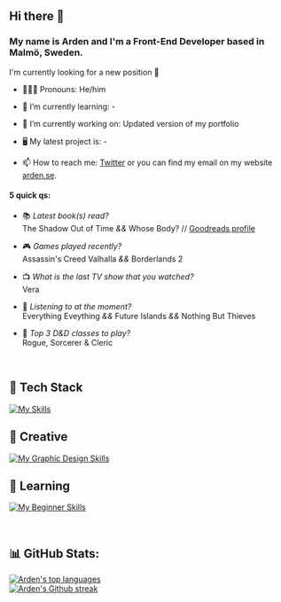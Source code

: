 ## Hi there 👋

### My name is Arden and I'm a Front-End Developer based in Malmö, Sweden. <br>
I'm currently looking for a new position 👀

- 💁🏼‍♂️ Pronouns: He/him 
- 🌱 I’m currently learning: -
- 🔭 I’m currently working on: Updated version of my portfolio
- 🖥️ My latest project is: -

- 📫 How to reach me: [Twitter](https://twitter.com/ardentmind "Twitter profile @ardentmind") or you can find my email on my website [arden.se](https://www.arden.se/ "Arden R.H. Portfolio").

#### 5 quick qs: 

- 📚 _Latest book(s) read?_ <br>
The Shadow Out of Time _&&_ Whose Body? // [Goodreads profile](https://www.goodreads.com/user/show/4239103-agent-x "Goodreads profile for Agent X")

- 🎮 _Games played recently?_ <br>
Assassin's Creed Valhalla _&&_ Borderlands 2

- 📺 _What is the last TV show that you watched?_ <br>
Vera

- 🎵 _Listening to at the moment?_ <br>
Everything Eveything _&&_ Future Islands _&&_ Nothing But Thieves

- 🎲 _Top 3 D&D classes to play?_ <br>
Rogue, Sorcerer & Cleric

<br>

## 🧩 Tech Stack
[![My Skills](https://skillicons.dev/icons?i=html,css,sass,js,ts,react,svelte,bootstrap,firebase,vite,prisma,git,vscode,postman,netlify&theme=dark)](https://skillicons.dev) <br>
## 🎨 Creative
[![My Graphic Design Skills](https://skillicons.dev/icons?i=ai,ps,figma&theme=dark)](https://skillicons.dev) <br>
## 💾 Learning
[![My Beginner Skills](https://skillicons.dev/icons?i=graphql&theme=dark)](https://skillicons.dev) <br>


<br>


## 📊 GitHub Stats:
<!--[![Arden's GitHub stats](https://github-readme-stats.vercel.app/api?username=arden-rh&theme=blue-green&hide_border=true&include_all_commits=false&count_private=false&layout=compact)](https://github.com/arden-rh/github-readme-stats)-->
[![Arden's top languages](https://github-readme-stats.vercel.app/api/top-langs/?username=arden-rh&theme=blue-green&hide_border=true&include_all_commits=true&count_private=false&layout=compact)](https://github.com/arden-rh/github-readme-stats) <br>
[![Arden's Github streak](https://github-readme-streak-stats.herokuapp.com/?user=arden-rh&theme=blue-green)](https://github.com/arden-rh/github-readme-streak-stats)




<!--
**arden-rh/arden-rh** is a ✨ _special_ ✨ repository because its `README.md` (this file) appears on your GitHub profile.
![](https://github-readme-stats.vercel.app/api/top-langs/?username=arden-rh&theme=gotham&hide_border=false&include_all_commits=false&count_private=false&layout=compact)

![HTML5](https://img.shields.io/badge/html5-%23E34F26.svg?style=for-the-badge&logo=html5&logoColor=white) 
![CSS3](https://img.shields.io/badge/css3-%231572B6.svg?style=for-the-badge&logo=css3&logoColor=white) 
![SASS](https://img.shields.io/badge/SASS-hotpink.svg?style=for-the-badge&logo=SASS&logoColor=white)
![JavaScript](https://img.shields.io/badge/javascript-%23323330.svg?style=for-the-badge&logo=javascript&logoColor=%23F7DF1E)
![Typescript](https://img.shields.io/badge/typescript-%23007ACC.svg?style=for-the-badge&logo=typescript&logoColor=white)
![Netlify](https://img.shields.io/badge/netlify-%23000000.svg?style=for-the-badge&logo=netlify&logoColor=#00C7B7) 

🗄️
Here are some ideas to get you started:

- 🔭 I’m currently working on ...
- 🌱 I’m currently learning ...
- 👯 I’m looking to collaborate on ...
- 🤔 I’m looking for help with ...
- 💬 Ask me about ...
- 📫 How to reach me: ...
- ⚡ Fun fact: ...
-->
